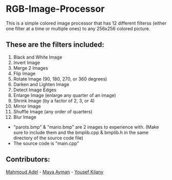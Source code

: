 # RGB-Image-Processor
This is a simple colored image processor that has 12 different filterss (either one filter at a time or multiple ones) to any 256x256 colored picture.

## These are the filters included:
1) Black and White Image 
2) Invert Image
3) Merge 2 Images
4) Flip Image
5) Rotate Image (90, 180, 270, or 360 degrees)
6) Darken and Lighten Image
7) Detect Image Edges
8) Enlarge Image (enlarge any quarter of an image)
9) Shrink Image (by a factor of 2, 3, or 4)
10) Mirror Image
11) Shuffle Image (any order of quarters)
12) Blur Image

- "parots.bmp" & "mario.bmp" are 2 images to experience with. (Make sure to include them and the bmplib.cpp & bmplib.h in the same directory of the source code file)
- The source code is "main.cpp"

## Contributors: 
[Mahmoud Adel](https://github.com/DarkenSoda) - [Maya Ayman](https://github.com/MayaZayn) - [Yousef Kilany](https://github.com/JLany)
